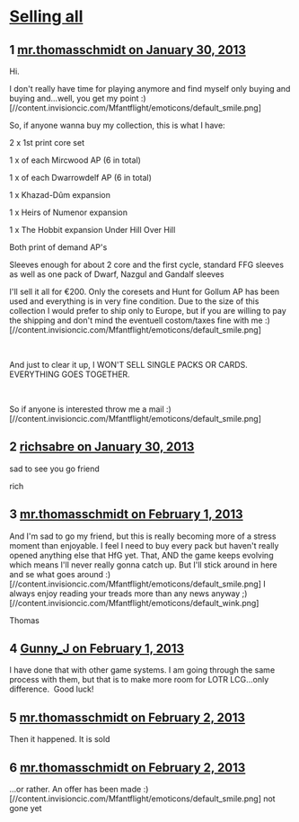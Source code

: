 # [Selling all](https://community.fantasyflightgames.com/topic/78458-selling-all/)

## 1 [mr.thomasschmidt on January 30, 2013](https://community.fantasyflightgames.com/topic/78458-selling-all/?do=findComment&comment=756113)

Hi.

I don't really have time for playing anymore and find myself only buying and buying and…well, you get my point :) [//content.invisioncic.com/Mfantflight/emoticons/default_smile.png]

So, if anyone wanna buy my collection, this is what I have:

2 x 1st print core set

1 x of each Mircwood AP (6 in total)

1 x of each Dwarrowdelf AP (6 in total)

1 x Khazad-Dûm expansion

1 x Heirs of Numenor expansion

1 x The Hobbit expansion Under Hill Over Hill

Both print of demand AP's

Sleeves enough for about 2 core and the first cycle, standard FFG sleeves as well as one pack of Dwarf, Nazgul and Gandalf sleeves

I'll sell it all for €200. Only the coresets and Hunt for Gollum AP has been used and everything is in very fine condition. Due to the size of this collection I would prefer to ship only to Europe, but if you are willing to pay the shipping and don't mind the eventuell costom/taxes fine with me :) [//content.invisioncic.com/Mfantflight/emoticons/default_smile.png]

 

And just to clear it up, I WON'T SELL SINGLE PACKS OR CARDS. EVERYTHING GOES TOGETHER.

 

So if anyone is interested throw me a mail :) [//content.invisioncic.com/Mfantflight/emoticons/default_smile.png]

## 2 [richsabre on January 30, 2013](https://community.fantasyflightgames.com/topic/78458-selling-all/?do=findComment&comment=756132)

sad to see you go friend

rich

## 3 [mr.thomasschmidt on February 1, 2013](https://community.fantasyflightgames.com/topic/78458-selling-all/?do=findComment&comment=757108)

And I'm sad to go my friend, but this is really becoming more of a stress moment than enjoyable. I feel I need to buy every pack but haven't really opened anything else that HfG yet. That, AND the game keeps evolving which means I'll never really gonna catch up. But I'll stick around in here and se what goes around :) [//content.invisioncic.com/Mfantflight/emoticons/default_smile.png] I always enjoy reading your treads more than any news anyway ;) [//content.invisioncic.com/Mfantflight/emoticons/default_wink.png]

Thomas

## 4 [Gunny_J on February 1, 2013](https://community.fantasyflightgames.com/topic/78458-selling-all/?do=findComment&comment=757138)

I have done that with other game systems. I am going through the same process with them, but that is to make more room for LOTR LCG…only difference.  Good luck!

## 5 [mr.thomasschmidt on February 2, 2013](https://community.fantasyflightgames.com/topic/78458-selling-all/?do=findComment&comment=757660)

Then it happened. It is sold

## 6 [mr.thomasschmidt on February 2, 2013](https://community.fantasyflightgames.com/topic/78458-selling-all/?do=findComment&comment=757743)

…or rather. An offer has been made :) [//content.invisioncic.com/Mfantflight/emoticons/default_smile.png] not gone yet

